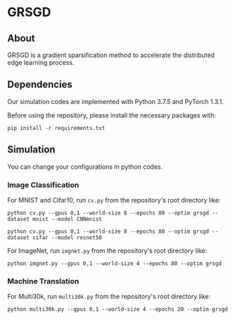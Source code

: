 # **GRSGD**

## **About**

GRSGD is a gradient sparsification method to accelerate the distributed edge learning process.

## Dependencies

Our simulation codes are implemented with Python 3.7.5 and PyTorch 1.3.1.

Before using the repository,  please install the necessary packages with:

```
pip install -r requirements.txt
```

## Simulation

You can change your configurations in python codes.

### Image Classification

For MNIST and Cifar10, run `cv.py` from the repository's root directory like:

```
python cv.py --gpus 0,1 --world-size 8 --epochs 80 --optim grsgd --dataset mnist --model CNNmnist
```

```
python cv.py --gpus 0,1 --world-size 8 --epochs 80 --optim grsgd --dataset cifar --model resnet50
```

For ImageNet, run `imgnet.py` from the repository's root directory like:

```
python imgnet.py --gpus 0,1 --world-size 4 --epochs 80 --optim grsgd
```

### Machine Translation

For Multi30k, run `multi30k.py` from the repository's root directory like:

```
python multi30k.py --gpus 0,1 --world-size 4 --epochs 20 --optim grsgd
```